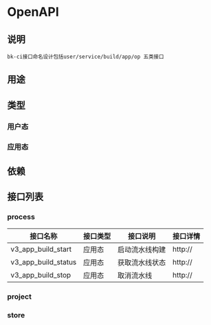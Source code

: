 # OpenAPI
## 说明
    bk-ci接口命名设计包括user/service/build/app/op 五类接口
## 用途
## 类型
### 用户态
### 应用态
## 依赖
## 接口列表
### process
接口名称|接口类型|接口说明|接口详情
------|-------|-------|----
v3_app_build_start|应用态|启动流水线构建| http://
v3_app_build_status|应用态|获取流水线状态| http://
v3_app_build_stop|应用态|取消流水线|http://
### project
### store



